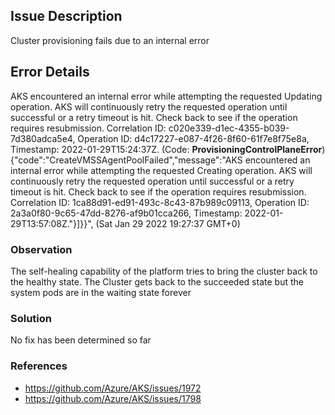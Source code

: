 ## Issue Description
Cluster provisioning fails due to an internal error
  
## Error Details
AKS encountered an internal error while attempting the requested Updating operation. AKS will continuously retry the requested operation until successful or a retry timeout is hit. Check back to see if the operation requires resubmission. Correlation ID: c020e339-d1ec-4355-b039-7d380adca5e4, Operation ID: d4c17227-e087-4f26-8f60-61f7e8f75e8a, Timestamp: 2022-01-29T15:24:37Z. (Code: **ProvisioningControlPlaneError**)  
{\"code\":\"CreateVMSSAgentPoolFailed\",\"message\":\"AKS encountered an internal error while attempting the requested Creating operation. AKS will continuously retry the requested operation until successful or a retry timeout is hit. Check back to see if the operation requires resubmission. Correlation ID: 1ca88d91-ed91-493c-8c43-87b989c09113, Operation ID: 2a3a0f80-9c65-47dd-8276-af9b01cca266, Timestamp: 2022-01-29T13:57:08Z.\"}]}}", (Sat Jan 29 2022 19:27:37 GMT+0)
	
### Observation
The self-healing capability of the platform tries to bring the cluster back to the healthy state. The Cluster gets back to the succeeded state but the system pods are in the waiting state forever
### Solution
No fix has been determined so far
### References
- https://github.com/Azure/AKS/issues/1972
- https://github.com/Azure/AKS/issues/1798

